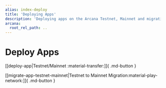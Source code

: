 ```yaml
---
alias: index-deploy
title: 'Deploying Apps'
description: 'Deploying apps on the Arcana Testnet, Mainnet and migrating deployed apps from testnet to the mainnet.'
arcana:
  root_rel_path: ..
---
```


#  Deploy Apps

[[deploy-app|Testnet/Mainnet :material-transfer:]]{ .md-button }

[[migrate-app-testnet-mainnet|Testnet to Mainnet Migration:material-play-network:]]{ .md-button }